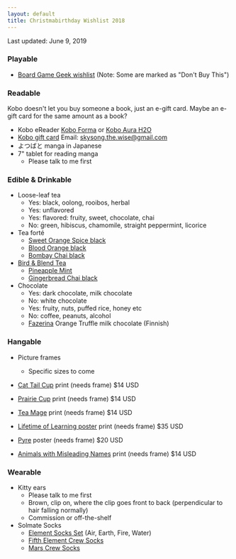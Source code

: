 ```yaml
---
layout: default
title: Christmabirthday Wishlist 2018
---
```


<section markdown='1'>

Last updated: June 9, 2019

### Playable

* [Board Game Geek wishlist](https://boardgamegeek.com/wishlist/Hwesta) (Note: Some are marked as "Don't Buy This")

### Readable

Kobo doesn't let you buy someone a book, just an e-gift card.  Maybe an e-gift card for the same amount as a book?

* Kobo eReader [Kobo Forma](https://ca.kobobooks.com/products/kobo-forma) or [Kobo Aura H2O](https://ca.kobobooks.com/collections/ereaders/products/kobo-aura-h2o-edition-2)
* [Kobo gift card](https://www.kobo.com/ca/en/p/giftcards) Email: skysong.the.wise@gmail.com
* よつばと manga in Japanese
* 7" tablet for reading manga
  * Please talk to me first

### Edible & Drinkable
* Loose-leaf tea
  * Yes: black, oolong, rooibos, herbal
  * Yes: unflavored
  * Yes: flavored: fruity, sweet, chocolate, chai
  * No: green, hibiscus, chamomile, straight peppermint, licorice
* Tea forté
  * [Sweet Orange Spice black](https://www.teaforte.com/store/gourmet-tea/sweet-orange-spice/)
  * [Blood Orange black](https://www.teaforte.com/store/gourmet-tea/blood-orange/)
  * [Bombay Chai black](https://www.teaforte.com/store/gourmet-tea/bombay-chai/)
* [Bird & Blend Tea](https://birdandblendtea.com/us_en/)
  * [Pineapple Mint](https://birdandblendtea.com/us_en/pineapple-mint.html)
  * [Gingerbread Chai black](https://birdandblendtea.com/us_en/christmas/christmas-tea/gingerbread-chai.html)
* Chocolate
  * Yes: dark chocolate, milk chocolate
  * No: white chocolate
  * Yes: fruity, nuts, puffed rice, honey etc
  * No: coffee, peanuts, alcohol
  * [Fazerina](http://www.fazershop.com/en-US/products/11617/fazerina-100-g-chocolate-bar/) Orange Truffle milk chocolate (Finnish)

### Hangable

* Picture frames
  * Specific sizes to come

* [Cat Tail Cup](https://topatoco.com/collections/red-wombat/products/rw-teamatters?variant=39883594895) print (needs frame) $14 USD
* [Prairie Cup](https://topatoco.com/collections/red-wombat/products/rw-teamatters?variant=39883594575) print (needs frame) $14 USD
* [Tea Mage](https://topatoco.com/collections/red-wombat/products/rw-teamatters?variant=39883594383) print (needs frame) $14 USD
* [Lifetime of Learning poster](https://shopzenpencils.com/collections/posters/products/learning) print (needs frame) $35 USD
* [Pyre](https://store.supergiantgames.com/products/pyre-24-x-36-poster) poster (needs frame) $20 USD
* [Animals with Misleading Names](https://topatoco.com/collections/romo/products/romo-names) print (needs frame) $14 USD

### Wearable

* Kitty ears
  * Please talk to me first
  * Brown, clip on, where the clip goes front to back (perpendicular to hair falling normally)
  * Commission or off-the-shelf
* Solmate Socks
  * [Element Socks Set](https://solmatesocks.com/collections/gift-packs/products/elements-gift-set) (Air, Earth, Fire, Water)
  * [Fifth Element Crew Socks](https://solmatesocks.com/collections/crew-socks/products/fifth-element-crew-socks)
  * [Mars Crew Socks](https://solmatesocks.com/collections/crew-socks/products/adult-crew-socks-mars)

</section>
